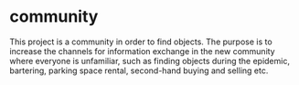 # community
This project is a community in order to find objects. The purpose is to increase the channels for information exchange in the new community where everyone is unfamiliar, such as finding objects during the epidemic, bartering, parking space rental, second-hand buying and selling etc.
